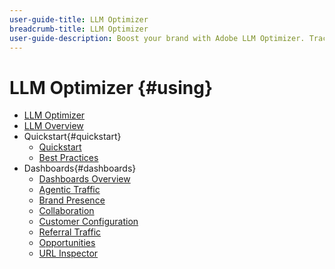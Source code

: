 ```yaml
---
user-guide-title: LLM Optimizer
breadcrumb-title: LLM Optimizer
user-guide-description: Boost your brand with Adobe LLM Optimizer. Track mentions, uncover insights, and dominate AI-driven search. Take control of your visibility - start optimizing now!
---
```


# LLM Optimizer {#using}

+ [LLM Optimizer](/help/home.md)
+ [LLM Overview](/help/overview/overview.md)
+ Quickstart{#quickstart}
  + [Quickstart](/help/overview/quick-start.md)
  + [Best Practices](/help/tutorials/best-practices.md)
+ Dashboards{#dashboards}
  + [Dashboards Overview](/help/dashboards/dashboards-overview.md)
  + [Agentic Traffic](/help/dashboards/agentic-traffic.md)
  + [Brand Presence](/help/dashboards/brand-presence.md)
  + [Collaboration](/help/dashboards/collaboration.md)
  + [Customer Configuration](/help/dashboards/customer-configuration.md)
  + [Referral Traffic](/help/dashboards/referral-traffic.md)
  + [Opportunities](/help/dashboards/opportunities.md)
  + [URL Inspector](/help/dashboards/url-inspector.md)

